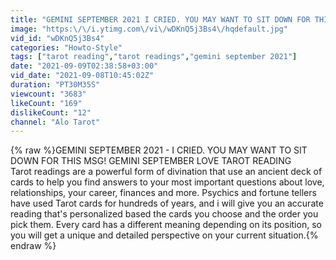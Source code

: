 ```yaml
---
title: "GEMINI SEPTEMBER 2021 I CRIED. YOU MAY WANT TO SIT DOWN FOR THIS GEMINI SEPTEMBER LOVE TAROT READING"
image: "https:\/\/i.ytimg.com\/vi\/wDKnQ5j3Bs4\/hqdefault.jpg"
vid_id: "wDKnQ5j3Bs4"
categories: "Howto-Style"
tags: ["tarot reading","tarot readings","gemini september 2021"]
date: "2021-09-09T02:38:58+03:00"
vid_date: "2021-09-08T10:45:02Z"
duration: "PT30M35S"
viewcount: "3683"
likeCount: "169"
dislikeCount: "12"
channel: "Alo Tarot"
---
```

{% raw %}GEMINI SEPTEMBER 2021 - I CRIED. YOU MAY WANT TO SIT DOWN FOR THIS MSG! GEMINI SEPTEMBER LOVE TAROT READING <br />Tarot readings are a powerful form of divination that use an ancient deck of cards to help you find answers to your most important questions about love, relationships, your career, finances and more. Psychics and fortune tellers have used Tarot cards for hundreds of years, and i will give you an accurate reading that's personalized based the cards you choose and the order you pick them. Every card has a different meaning depending on its position, so you will get a unique and detailed perspective on your current situation.{% endraw %}

